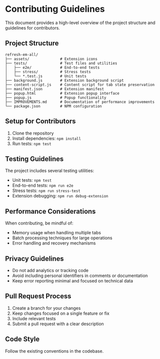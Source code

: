 # Contributing Guidelines

This document provides a high-level overview of the project structure and guidelines for contributors.

## Project Structure

```
refresh-em-all/
├── assets/              # Extension icons
├── tests/               # Test files and utilities
│   ├── e2e/             # End-to-end tests
│   ├── stress/          # Stress tests
│   └── *.test.js        # Unit tests
├── background.js        # Extension background script
├── content-script.js    # Content script for tab state preservation
├── manifest.json        # Extension manifest
├── popup.html           # Extension popup interface
├── popup.js             # Popup functionality
├── IMPROVEMENTS.md      # Documentation of performance improvements
└── package.json         # NPM configuration
```

## Setup for Contributors

1. Clone the repository
2. Install dependencies: `npm install`
3. Run tests: `npm test`

## Testing Guidelines

The project includes several testing utilities:

- Unit tests: `npm test`
- End-to-end tests: `npm run e2e`
- Stress tests: `npm run stress-test`
- Extension debugging: `npm run debug-extension`

## Performance Considerations

When contributing, be mindful of:

- Memory usage when handling multiple tabs
- Batch processing techniques for large operations
- Error handling and recovery mechanisms

## Privacy Guidelines

- Do not add analytics or tracking code
- Avoid including personal identifiers in comments or documentation
- Keep error reporting minimal and focused on technical data

## Pull Request Process

1. Create a branch for your changes
2. Keep changes focused on a single feature or fix
3. Include relevant tests
4. Submit a pull request with a clear description

## Code Style

Follow the existing conventions in the codebase. 